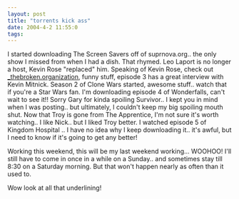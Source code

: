 ```yaml
---
layout: post
title: "torrents kick ass"
date: 2004-4-2 11:55:0
tags: 
---
```


I started downloading The Screen Savers off of suprnova.org.. the only show I missed from when I had a dish. That rhymed. Leo Laport is no longer a host, Kevin Rose "replaced" him. Speaking of Kevin Rose, check out [_thebroken.organization][1], funny stuff, episode 3 has a great interview with Kevin Mitnick. Season 2 of Clone Wars started, awesome stuff.. watch that if you're a Star Wars fan. I'm downloading episode 4 of Wonderfalls, can't wait to see it!! Sorry Gary for kinda spoiling Survivor.. I kept you in mind when I was posting.. but ultimately, I couldn't keep my big spoiling mouth shut. Now that Troy is gone from The Apprentice, I'm not sure it's worth watching.. I like Nick.. but I liked Troy better. I watched episode 5 of Kingdom Hospital .. I have no idea why I keep downloading it.. it's awful, but I need to know if it's going to get any better!

Working this weekend, this will be my last weekend working... WOOHOO! I'll still have to come in once in a while on a Sunday.. and sometimes stay till 8:30 on a Saturday morning. But that won't happen nearly as often than it used to.

Wow look at all that underlining!



   [1]: http://thebroken.org/

